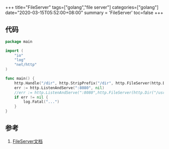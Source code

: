 +++
title="FileServer"
tags=["golang","file server"]
categories=["golang"]
date="2020-03-15T05:52:00+08:00"
summary = 'FileServer'
toc=false
+++

代码
----

```go
package main

import (
	"io"
	"log"
	"net/http"
)

func main() {
	http.Handle("/dir", http.StripPrefix("/dir", http.FileServer(http.Dir("/usr/local/"))))
	err := http.ListenAndServe(":8080", nil)
	//err := http.ListenAndServe(":8080",http.FileServer(http.Dir("/usr/local/")))
	if err != nil {
		log.Fatal("...")
	}
}
```

参考
----

1.	[FileServer文档](https://godoc.org/net/http#FileServer)


